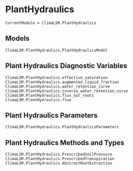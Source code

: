 # PlantHydraulics

```@meta
CurrentModule = ClimaLSM.PlantHydraulics
```
## Models

```@docs
ClimaLSM.PlantHydraulics.PlantHydraulicsModel
```

## Plant Hydraulics Diagnostic Variables

```@docs
ClimaLSM.PlantHydraulics.effective_saturation
ClimaLSM.PlantHydraulics.augmented_liquid_fraction
ClimaLSM.PlantHydraulics.water_retention_curve
ClimaLSM.PlantHydraulics.inverse_water_retention_curve
ClimaLSM.PlantHydraulics.flux_out_roots
ClimaLSM.PlantHydraulics.flux
```

## Plant Hydraulics Parameters

```@docs
ClimaLSM.PlantHydraulics.PlantHydraulicsParameters
```

## Plant Hydraulics Methods and Types

```@docs
ClimaLSM.PlantHydraulics.PrescribedSoilPressure
ClimaLSM.PlantHydraulics.PrescribedTranspiration
ClimaLSM.PlantHydraulics.AbstractRootExtraction
```